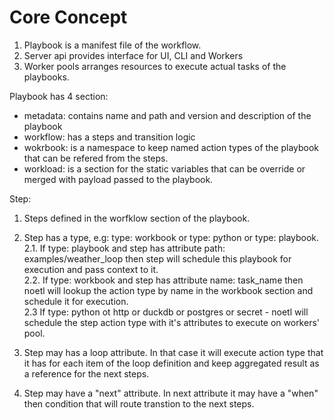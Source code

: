 # Core Concept

1. Playbook is a manifest file of the workflow.
2. Server api provides interface for UI, CLI and Workers
3. Worker pools arranges resources to execute actual tasks of the playbooks.

Playbook has 4 section:
- metadata: contains name  and path and version and description of the playbook
- workflow: has a steps and transition logic
- wokrbook: is a namespace to keep named action types of the playbook that can be refered from the steps.
- workload: is a section for the static variables that can be override or merged with payload passed to the playbook.

Step:
1. Steps defined in the worfklow section of the playbook.  

2. Step has a type, e.g:  type: workbook or type: python or type: playbook.   
2.1. If type: playbook and step has attribute path: examples/weather_loop then step will schedule this playbook for execution and pass context to it.  
2.2. If type: workbook and step has attribute name: task_name then noetl will lookup the action type by name in the workbook section and schedule it for execution.  
2.3  If type: python ot http or duckdb or postgres or secret - noetl will schedule the step action type with it's attributes to execute on workers' pool.  

3. Step may has a loop attribute. In that case it will execute action type that it has for each item of the loop definition and keep aggregated result as a reference for the next steps.  

4. Step may have a "next" attribute. In next attribute it may have a "when" then condition that will route transtion to the next steps.   


